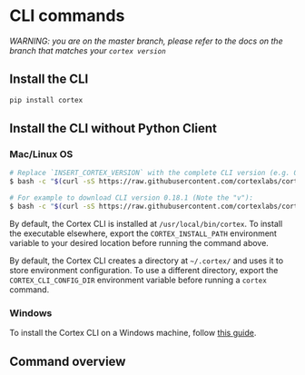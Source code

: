 # CLI commands

_WARNING: you are on the master branch, please refer to the docs on the branch that matches your `cortex version`_

## Install the CLI

```bash
pip install cortex
```

## Install the CLI without Python Client

### Mac/Linux OS

```bash
# Replace `INSERT_CORTEX_VERSION` with the complete CLI version (e.g. 0.18.1):
$ bash -c "$(curl -sS https://raw.githubusercontent.com/cortexlabs/cortex/vINSERT_CORTEX_VERSION/get-cli.sh)"

# For example to download CLI version 0.18.1 (Note the "v"):
$ bash -c "$(curl -sS https://raw.githubusercontent.com/cortexlabs/cortex/v0.18.1/get-cli.sh)"
```

By default, the Cortex CLI is installed at `/usr/local/bin/cortex`. To install the executable elsewhere, export the `CORTEX_INSTALL_PATH` environment variable to your desired location before running the command above.

By default, the Cortex CLI creates a directory at `~/.cortex/` and uses it to store environment configuration. To use a different directory, export the `CORTEX_CLI_CONFIG_DIR` environment variable before running a `cortex` command.

### Windows

To install the Cortex CLI on a Windows machine, follow [this guide](../guides/windows-cli.md).

## Command overview
